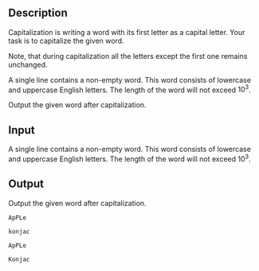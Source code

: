 ## Description

<div><p>Capitalization is writing a word with its first letter as a capital letter. Your task is to capitalize the given word.</p><p>Note, that during capitalization all the letters except the first one remains unchanged.</p></div><div class="input-specification"><p>A single line contains a non-empty word. This word consists of lowercase and uppercase English letters. The length of the word will not exceed <span class="tex-span">10<sup class="upper-index">3</sup></span>.</p></div><div class="output-specification"><p>Output the given word after capitalization.</p></div>

## Input

<p>A single line contains a non-empty word. This word consists of lowercase and uppercase English letters. The length of the word will not exceed <span class="tex-span">10<sup class="upper-index">3</sup></span>.</p>

## Output

<p>Output the given word after capitalization.</p>





```input1
ApPLe

```




```input2
konjac

```




```output1
ApPLe

```




```output2
Konjac

```


